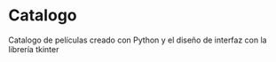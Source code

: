 # Catalogo
Catalogo de películas creado con Python y el diseño de interfaz con la librería tkinter 
